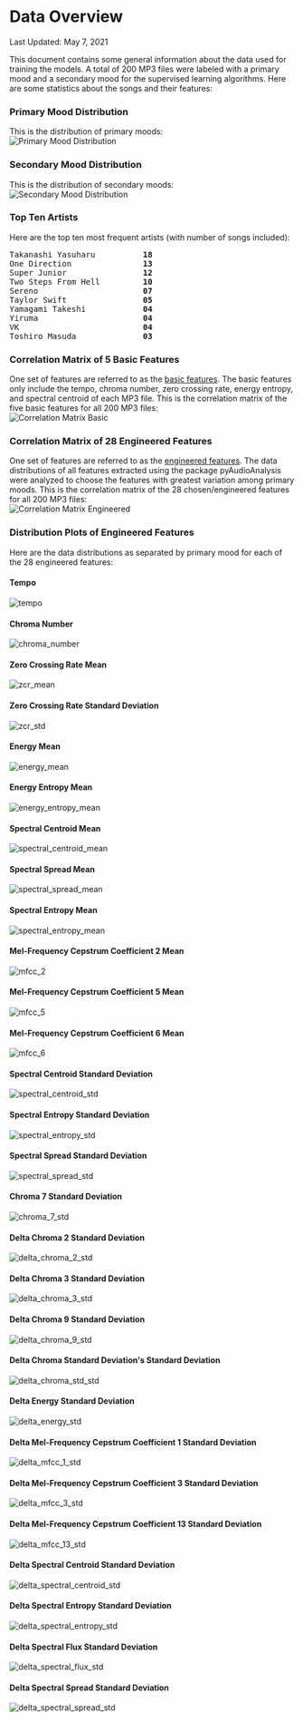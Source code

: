 # Data Overview

Last Updated: May 7, 2021

This document contains some general information about the data used for training the models.
A total of 200 MP3 files were labeled with a primary mood and a secondary mood for the supervised 
learning algorithms. Here are some statistics about the songs and their features:

### Primary Mood Distribution
This is the distribution of primary moods:  
![Primary Mood Distribution](primary_dist.jpg)

### Secondary Mood Distribution
This is the distribution of secondary moods:  
![Secondary Mood Distribution](secondary_dist.jpg)

### Top Ten Artists
Here are the top ten most frequent artists (with number of songs included):  
<pre>
Takanashi Yasuharu          <b>18</b>  
One Direction               <b>13</b>  
Super Junior                <b>12</b>  
Two Steps From Hell         <b>10</b>  
Sereno                      <b>07</b>  
Taylor Swift                <b>05</b>  
Yamagami Takeshi            <b>04</b>  
Yiruma                      <b>04</b>  
VK                          <b>04</b>  
Toshiro Masuda              <b>03</b>  
</pre>

### Correlation Matrix of 5 Basic Features
One set of features are referred to as the [basic features](features.csv). The basic features only include
the tempo, chroma number, zero crossing rate, energy entropy, and spectral centroid of each MP3 file.
This is the correlation matrix of the five basic features for all 200 MP3 files:  
![Correlation Matrix Basic](correlation_matrix.jpg)

### Correlation Matrix of 28 Engineered Features
One set of features are referred to as the [engineered features](engineered_features.csv). The data distributions
of all features extracted using the package pyAudioAnalysis were analyzed to choose the features with greatest 
variation among primary moods. This is the correlation matrix of the 28 chosen/engineered features for all 200 MP3 files:  
![Correlation Matrix Engineered](eng_correlation_matrix.jpg)

### Distribution Plots of Engineered Features
Here are the data distributions as separated by primary mood for each of the 28 engineered features:

#### Tempo
![tempo](feature_dist/primary_dist_tempo.jpg)
#### Chroma Number
![chroma_number](feature_dist/primary_dist_chroma_number.jpg)
#### Zero Crossing Rate Mean
![zcr_mean](feature_dist/primary_dist_zcr_mean.jpg)
#### Zero Crossing Rate Standard Deviation
![zcr_std](feature_dist/primary_dist_zcr_std.jpg)
#### Energy Mean
![energy_mean](feature_dist/primary_dist_energy_mean.jpg)
#### Energy Entropy Mean
![energy_entropy_mean](feature_dist/primary_dist_energy_entropy_mean.jpg)
#### Spectral Centroid Mean
![spectral_centroid_mean](feature_dist/primary_dist_spectral_centroid_mean.jpg)
#### Spectral Spread Mean
![spectral_spread_mean](feature_dist/primary_dist_spectral_spread_mean.jpg)
#### Spectral Entropy Mean
![spectral_entropy_mean](feature_dist/primary_dist_spectral_entropy_mean.jpg)
#### Mel-Frequency Cepstrum Coefficient 2 Mean
![mfcc_2](feature_dist/primary_dist_mfcc_2_mean.jpg)
#### Mel-Frequency Cepstrum Coefficient 5 Mean
![mfcc_5](feature_dist/primary_dist_mfcc_5_mean.jpg)
#### Mel-Frequency Cepstrum Coefficient 6 Mean
![mfcc_6](feature_dist/primary_dist_mfcc_6_mean.jpg)
#### Spectral Centroid Standard Deviation
![spectral_centroid_std](feature_dist/primary_dist_spectral_centroid_std.jpg)
#### Spectral Entropy Standard Deviation
![spectral_entropy_std](feature_dist/primary_dist_spectral_entropy_std.jpg)
#### Spectral Spread Standard Deviation
![spectral_spread_std](feature_dist/primary_dist_spectral_spread_std.jpg)
#### Chroma 7 Standard Deviation
![chroma_7_std](feature_dist/primary_dist_chroma_7_std.jpg)
#### Delta Chroma 2 Standard Deviation
![delta_chroma_2_std](feature_dist/primary_dist_delta_chroma_2_std.jpg)
#### Delta Chroma 3 Standard Deviation
![delta_chroma_3_std](feature_dist/primary_dist_delta_chroma_3_std.jpg)
#### Delta Chroma 9 Standard Deviation
![delta_chroma_9_std](feature_dist/primary_dist_delta_chroma_9_std.jpg)
#### Delta Chroma Standard Deviation's Standard Deviation
![delta_chroma_std_std](feature_dist/primary_dist_delta_chroma_std_std.jpg)
#### Delta Energy Standard Deviation
![delta_energy_std](feature_dist/primary_dist_delta_energy_std.jpg)
#### Delta Mel-Frequency Cepstrum Coefficient 1 Standard Deviation
![delta_mfcc_1_std](feature_dist/primary_dist_delta_mfcc_1_std.jpg)
#### Delta Mel-Frequency Cepstrum Coefficient 3 Standard Deviation
![delta_mfcc_3_std](feature_dist/primary_dist_delta_mfcc_3_std.jpg)
#### Delta Mel-Frequency Cepstrum Coefficient 13 Standard Deviation
![delta_mfcc_13_std](feature_dist/primary_dist_delta_mfcc_13_std.jpg)
#### Delta Spectral Centroid Standard Deviation
![delta_spectral_centroid_std](feature_dist/primary_dist_delta_spectral_centroid_std.jpg)
#### Delta Spectral Entropy Standard Deviation
![delta_spectral_entropy_std](feature_dist/primary_dist_delta_spectral_entropy_std.jpg)
#### Delta Spectral Flux Standard Deviation
![delta_spectral_flux_std](feature_dist/primary_dist_delta_spectral_flux_std.jpg)
#### Delta Spectral Spread Standard Deviation
![delta_spectral_spread_std](feature_dist/primary_dist_delta_spectral_spread_std.jpg)